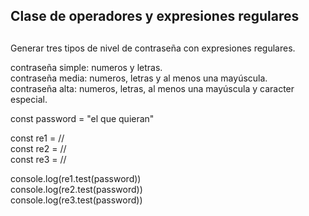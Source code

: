 ##  Clase de operadores y expresiones regulares
##
Generar tres tipos de nivel de contraseña con expresiones regulares.

contraseña simple: numeros y letras.  
contraseña media: numeros, letras y al menos una mayúscula.  
contraseña alta: numeros, letras, al menos una mayúscula y caracter especial.  

const password = "el que quieran"  

const re1 = //  
const re2 = //  
const re3 = //  

console.log(re1.test(password))   
console.log(re2.test(password))  
console.log(re3.test(password))  